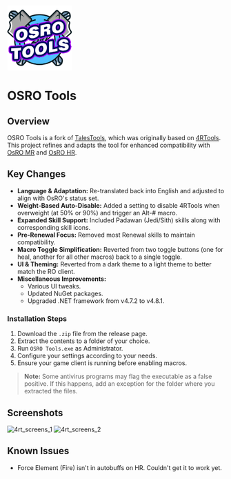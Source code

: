 <p align="left">
  <img src="assets/image/logos/applogo.png" alt="App Logo" width="150">
</p>

# OSRO Tools

## Overview
OSRO Tools is a fork of [TalesTools](https://github.com/biancaazuma/TalesTools), which was originally based on [4RTools](https://github.com/4RTools/4RTools). This project refines and adapts the tool for enhanced compatibility with [OsRO MR](https://osro.mr/) and [OsRO HR](https://osro.gg/).

## Key Changes
- **Language & Adaptation:** Re-translated back into English and adjusted to align with OsRO's status set.
- **Weight-Based Auto-Disable:** Added a setting to disable 4RTools when overweight (at 50% or 90%) and trigger an Alt-# macro.
- **Expanded Skill Support:** Included Padawan (Jedi/Sith) skills along with corresponding skill icons.
- **Pre-Renewal Focus:** Removed most Renewal skills to maintain compatibility.
- **Macro Toggle Simplification:** Reverted from two toggle buttons (one for heal, another for all other macros) back to a single toggle.
- **UI & Theming:** Reverted from a dark theme to a light theme to better match the RO client.
- **Miscellaneous Improvements:**
  - Various UI tweaks.
  - Updated NuGet packages.
  - Upgraded .NET framework from v4.7.2 to v4.8.1.

### Installation Steps
1. Download the `.zip` file from the release page.
2. Extract the contents to a folder of your choice.
3. Run `OSRO Tools.exe` as Administrator.
4. Configure your settings according to your needs.
5. Ensure your game client is running before enabling macros.

> **Note:** Some antivirus programs may flag the executable as a false positive. If this happens, add an exception for the folder where you extracted the files.

## Screenshots

![4rt_screens_1](https://github.com/user-attachments/assets/2cabbec4-1072-4dbf-b4bb-8681663394ee)
![4rt_screens_2](https://github.com/user-attachments/assets/4c7493a5-8ca7-441f-88e7-c1bf3b73e9f1)

## Known Issues
- Force Element (Fire) isn't in autobuffs on HR. Couldn't get it to work yet.
